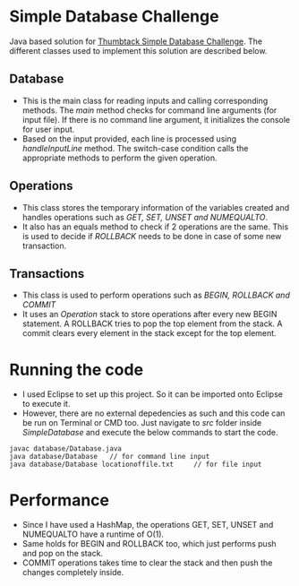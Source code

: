 # Simple Database Challenge

Java based solution for [Thumbtack Simple Database Challenge](https://www.thumbtack.com/challenges/simple-database). The different classes used to implement this solution are described below.

Database
--------
- This is the main class for reading inputs and calling corresponding methods. The *main* method checks for command line arguments (for input file). If there is no command line argument, it initializes the console for user input.
- Based on the input provided, each line is processed using *handleInputLine* method. The switch-case condition calls the appropriate methods to perform the given operation.

Operations
----------
- This class stores the temporary information of the variables created and handles operations such as *GET, SET, UNSET and NUMEQUALTO*.
- It also has an equals method to check if 2 operations are the same. This is used to decide if *ROLLBACK* needs to be done in case of some new transaction.
 
Transactions
------------
- This class is used to perform operations such as *BEGIN, ROLLBACK and COMMIT*
- It uses an *Operation* stack to store operations after every new BEGIN statement. A ROLLBACK tries to pop the top element from the stack. A commit clears every element in the stack except for the top element.
 
# Running the code

- I used Eclipse to set up this project. So it can be imported onto Eclipse to execute it.
- However, there are no external depedencies as such and this code can be run on Terminal or CMD too. Just navigate to *src* folder inside *SimpleDatabase* and execute the below commands to start the code.
```
javac database/Database.java
java database/Database   // for command line input
java database/Database locationoffile.txt     // for file input
```

# Performance

- Since I have used a HashMap, the operations GET, SET, UNSET and NUMEQUALTO have a runtime of O(1).
- Same holds for BEGIN and ROLLBACK too, which just performs push and pop on the stack.
- COMMIT operations takes time to clear the stack and then push the changes completely inside.

